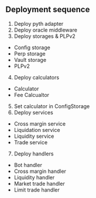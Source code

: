 ## Deployment sequence

1. Deploy pyth adapter
2. Deploy oracle middleware
3. Deploy storages & PLPv2
  - Config storage
  - Perp storage
  - Vault storage
  - PLPv2
4. Deploy calculators
  - Calculator
  - Fee Calcualtor
5. Set calculator in ConfigStorage
6. Deploy services
  - Cross margin service
  - Liquidation service
  - Liquidity service
  - Trade service
7. Deploy handlers
  - Bot handler
  - Cross margin handler
  - Liquidity handler
  - Market trade handler
  - Limit trade handler